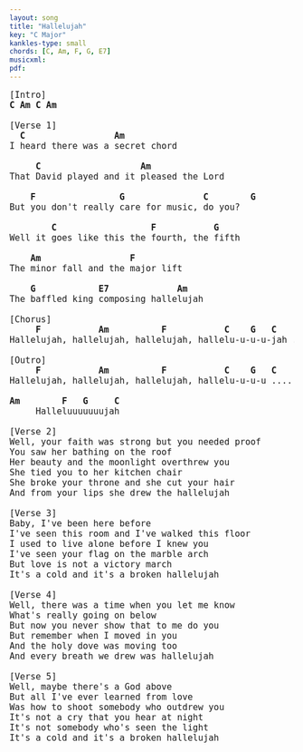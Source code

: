 ```yaml
---
layout: song
title: "Hallelujah"
key: "C Major"
kankles-type: small
chords: [C, Am, F, G, E7]
musicxml:
pdf:
---
```


<pre style="font-size: 1.1em">
[Intro]
<b>C Am C Am</b>
 
[Verse 1]
<b>  C                 Am</b>
I heard there was a secret chord

<b>     C                   Am</b>
That David played and it pleased the Lord

<b>    F                G               C        G</b>
But you don't really care for music, do you?

<b>        C                  F           G</b>
Well it goes like this the fourth, the fifth

<b>    Am                 F</b>
The minor fall and the major lift

<b>    G            E7             Am</b>
The baffled king composing hallelujah
 
[Chorus]
<b>     F           Am          F           C    G   C      Am C Am</b>
Hallelujah, hallelujah, hallelujah, hallelu-u-u-u-jah ....

[Outro]
<b>     F           Am          F           C    G   C</b>
Hallelujah, hallelujah, hallelujah, hallelu-u-u-u ....   (x3)

<b>Am        F   G     C</b>
     Halleluuuuuuujah

[Verse 2]
Well, your faith was strong but you needed proof
You saw her bathing on the roof
Her beauty and the moonlight overthrew you
She tied you to her kitchen chair
She broke your throne and she cut your hair
And from your lips she drew the hallelujah
 
[Verse 3]
Baby, I've been here before
I've seen this room and I've walked this floor
I used to live alone before I knew you
I've seen your flag on the marble arch
But love is not a victory march
It's a cold and it's a broken hallelujah
 
[Verse 4]
Well, there was a time when you let me know
What's really going on below
But now you never show that to me do you
But remember when I moved in you
And the holy dove was moving too
And every breath we drew was hallelujah
 
[Verse 5]
Well, maybe there's a God above
But all I've ever learned from love
Was how to shoot somebody who outdrew you
It's not a cry that you hear at night
It's not somebody who's seen the light
It's a cold and it's a broken hallelujah
</pre>
